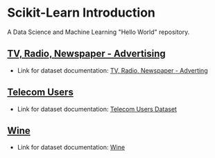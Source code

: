 # Scikit-Learn Introduction 
A Data Science and Machine Learning "Hello World" repository.

## [TV, Radio, Newspaper - Advertising](https://github.com/MateusFreitas-C/Introduction_SkLearn/tree/main/Advertising)

- Link for dataset documentation: [TV, Radio, Newspaper - Adverting](https://www.kaggle.com/thorgodofthunder/tvradionewspaperadvertising)

## [Telecom Users](https://github.com/MateusFreitas-C/Introduction_SkLearn/tree/main/Telecom_users)

- Link for dataset documentation: [Telecom Users Dataset](https://www.kaggle.com/radmirzosimov/telecom-users-dataset)

## [Wine]()
- Link for dataset documentation: [Wine](https://archive.ics.uci.edu/ml/datasets/wine)

